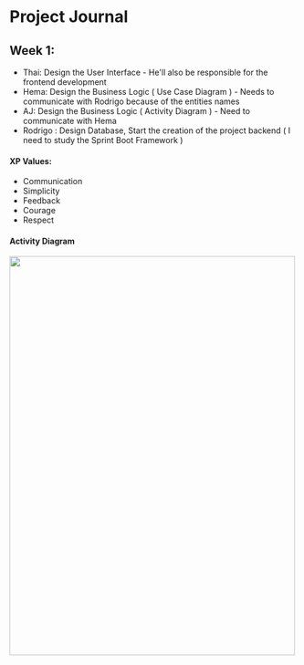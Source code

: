 # Project Journal

## Week 1:
- Thai: Design the User Interface - He'll also be responsible for the frontend development
- Hema: Design the Business Logic ( Use Case Diagram ) - Needs to communicate with Rodrigo because of the entities names
- AJ: Design the Business Logic ( Activity Diagram ) - Need to communicate with Hema
- Rodrigo : Design Database, Start the creation of the project backend ( I need to study the Sprint Boot Framework )

#### XP Values:
- Communication
- Simplicity
- Feedback
- Courage
- Respect

#### Activity Diagram
<img src="https://user-images.githubusercontent.com/54551895/139617907-ec9c6118-40e8-4210-a969-f1d1676adf95.jpeg" width="500" height="700">

